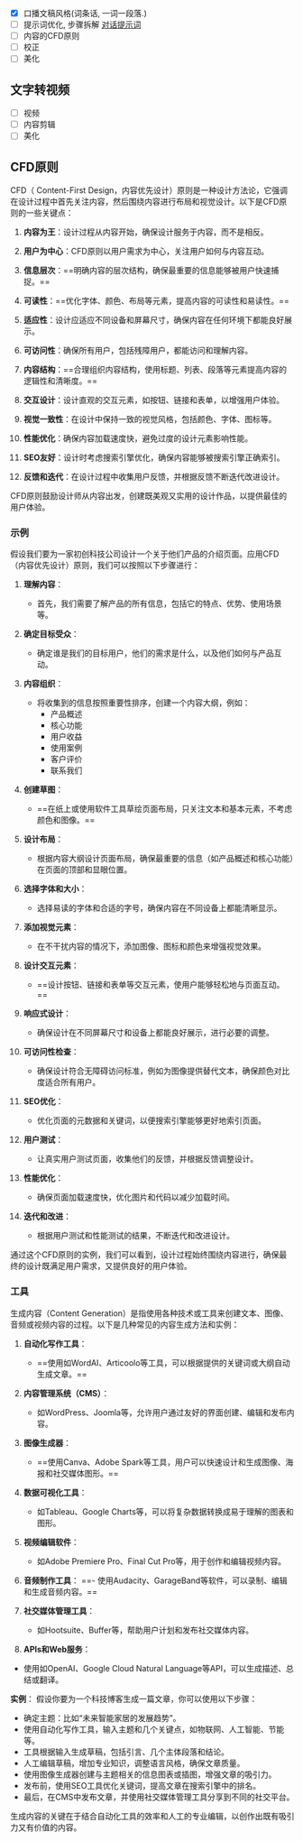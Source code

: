- [x]  口播文稿风格(词条话, 一词一段落.)
- [ ]  提示词优化, 步骤拆解 [对话提示词](对话提示词.md)
- [ ]  内容的CFD原则
- [ ]  校正
- [ ]  美化
## 文字转视频
- [ ] 视频
- [ ] 内容剪辑
- [ ] 美化

## CFD原则
CFD（ Content-First Design，内容优先设计）原则是一种设计方法论，它强调在设计过程中首先关注内容，然后围绕内容进行布局和视觉设计。以下是CFD原则的一些关键点：

1. **内容为王**：设计过程从内容开始，确保设计服务于内容，而不是相反。

2. **用户为中心**：CFD原则以用户需求为中心，关注用户如何与内容互动。

3. **信息层次**：==明确内容的层次结构，确保最重要的信息能够被用户快速捕捉。==

4. **可读性**：==优化字体、颜色、布局等元素，提高内容的可读性和易读性。==

5. **适应性**：设计应适应不同设备和屏幕尺寸，确保内容在任何环境下都能良好展示。

6. **可访问性**：确保所有用户，包括残障用户，都能访问和理解内容。

7. **内容结构**：==合理组织内容结构，使用标题、列表、段落等元素提高内容的逻辑性和清晰度。==

8. **交互设计**：设计直观的交互元素，如按钮、链接和表单，以增强用户体验。

9. **视觉一致性**：在设计中保持一致的视觉风格，包括颜色、字体、图标等。

10. **性能优化**：确保内容加载速度快，避免过度的设计元素影响性能。

11. **SEO友好**：设计时考虑搜索引擎优化，确保内容能够被搜索引擎正确索引。

12. **反馈和迭代**：在设计过程中收集用户反馈，并根据反馈不断迭代改进设计。

CFD原则鼓励设计师从内容出发，创建既美观又实用的设计作品，以提供最佳的用户体验。

### 示例
假设我们要为一家初创科技公司设计一个关于他们产品的介绍页面。应用CFD（内容优先设计）原则，我们可以按照以下步骤进行：

1. **理解内容**：
   - 首先，我们需要了解产品的所有信息，包括它的特点、优势、使用场景等。

2. **确定目标受众**：
   - 确定谁是我们的目标用户，他们的需求是什么，以及他们如何与产品互动。

3. **内容组织**：
   - 将收集到的信息按照重要性排序，创建一个内容大纲，例如：
     - 产品概述
     - 核心功能
     - 用户收益
     - 使用案例
     - 客户评价
     - 联系我们

4. **创建草图**：
   - ==在纸上或使用软件工具草绘页面布局，只关注文本和基本元素，不考虑颜色和图像。==

5. **设计布局**：
   - 根据内容大纲设计页面布局，确保最重要的信息（如产品概述和核心功能）在页面的顶部和显眼位置。

6. **选择字体和大小**：
   - 选择易读的字体和合适的字号，确保内容在不同设备上都能清晰显示。

7. **添加视觉元素**：
   - 在不干扰内容的情况下，添加图像、图标和颜色来增强视觉效果。

8. **设计交互元素**：
   - ==设计按钮、链接和表单等交互元素，使用户能够轻松地与页面互动。==

9. **响应式设计**：
   - 确保设计在不同屏幕尺寸和设备上都能良好展示，进行必要的调整。

10. **可访问性检查**：
    - 确保设计符合无障碍访问标准，例如为图像提供替代文本，确保颜色对比度适合所有用户。

11. **SEO优化**：
    - 优化页面的元数据和关键词，以便搜索引擎能够更好地索引页面。

12. **用户测试**：
    - 让真实用户测试页面，收集他们的反馈，并根据反馈调整设计。

13. **性能优化**：
    - 确保页面加载速度快，优化图片和代码以减少加载时间。

14. **迭代和改进**：
    - 根据用户测试和性能测试的结果，不断迭代和改进设计。

通过这个CFD原则的实例，我们可以看到，设计过程始终围绕内容进行，确保最终的设计既满足用户需求，又提供良好的用户体验。

### 工具
生成内容（Content Generation）是指使用各种技术或工具来创建文本、图像、音频或视频内容的过程。以下是几种常见的内容生成方法和实例：

1. **自动化写作工具**：
   - ==使用如WordAI、Articoolo等工具，可以根据提供的关键词或大纲自动生成文章。==

2. **内容管理系统（CMS）**：
   - 如WordPress、Joomla等，允许用户通过友好的界面创建、编辑和发布内容。

3. **图像生成器**：
   - ==使用Canva、Adobe Spark等工具，用户可以快速设计和生成图像、海报和社交媒体图形。==

4. **数据可视化工具**：
   - 如Tableau、Google Charts等，可以将复杂数据转换成易于理解的图表和图形。

5. **视频编辑软件**：
   - 如Adobe Premiere Pro、Final Cut Pro等，用于创作和编辑视频内容。

6. **音频制作工具**：
   ==- 使用Audacity、GarageBand等软件，可以录制、编辑和生成音频内容。==

7. **社交媒体管理工具**：
   - 如Hootsuite、Buffer等，帮助用户计划和发布社交媒体内容。

8. **APIs和Web服务**：
  - 使用如OpenAI、Google Cloud Natural Language等API，可以生成描述、总结或翻译。

**实例**：
假设你要为一个科技博客生成一篇文章，你可以使用以下步骤：

- 确定主题：比如“未来智能家居的发展趋势”。
- 使用自动化写作工具，输入主题和几个关键点，如物联网、人工智能、节能等。
- 工具根据输入生成草稿，包括引言、几个主体段落和结论。
- 人工编辑草稿，增加专业知识，调整语言风格，确保文章质量。
- 使用图像生成器创建与主题相关的信息图表或插图，增强文章的吸引力。
- 发布前，使用SEO工具优化关键词，提高文章在搜索引擎中的排名。
- 最后，在CMS中发布文章，并使用社交媒体管理工具分享到不同的社交平台。

生成内容的关键在于结合自动化工具的效率和人工的专业编辑，以创作出既有吸引力又有价值的内容。
